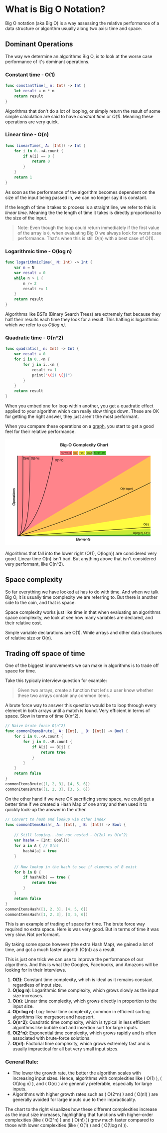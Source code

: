 # What is Big O Notation?

Big O notation (aka Big O) is a way assessing the relative performance of a data structure or algorithm usually along two axis: time and space.

## Dominant Operations

The way we determine an algorithms Big O, is to look at the worse case performance of it's dominant operations.

### Constant time - O(1)

```swift
func constantTime(_ n: Int) -> Int {
    let result = n * n
    return result
}
```

Algorithms that don't do a lot of looping, or simply return the result of some simple calculation are said to have *constant time* or *O(1)*. Meaning these operations are very quick. 

### Linear time - O(n)

```swift
func linearTime(_ A: [Int]) -> Int {
    for i in 0..<A.count {
        if A[i] == 0 {
            return 0
        }
    }
    return 1
}
```

As soon as the performance of the algorithm becomes dependent on the size of the input being passed in, we can no longer say it is constant.

If the length of time it takes to process is a straight line, we refer to this is *linear time*. Meaning the the length of time it takes is directly proportional to the size of the input.

> Note: Even though the loop could return immediately if the first value of the array is `0`, when evaluating Big O we always look for worst case performance. That's when this is still O(n) with a best case of O(1).

### Logarithmic time - O(log n)

```swift
func logarithmicTime(_ N: Int) -> Int {
    var n = N
    var result = 0
    while n > 1 {
        n /= 2
        result += 1
    }
    return result
}
```

Algorithms like BSTs (Binary Search Trees) are extremely fast because they half their results each time they look for a result. This halfing is logarithmic which we refer to as *O(log n)*.

### Quadratic time - O(n^2)

```swift
func quadratic(_ n: Int) -> Int {
    var result = 0
    for i in 0..<n {
        for j in i..<n {
            result += 1
            print("\(i) \(j)")
        }
    }
    return result
}
```

When you embed one for loop within another, you get a quadratic effect applied to your algorithm which can really slow things down. These are OK for getting the right answer, they just aren't the most performant.

When you compare these operations on a [graph](https://www.bigocheatsheet.com/), you start to get a good feel for their relative performance.

![](images/cheat.png)

Algorithms that fall into the lower right (O(1), O(logn)) are considered very good. Linear time O(n) isn't bad. But anything above that isn't considered very performant, like O(n^2).

## Space complexity

So far everything we have looked at has to do with time. And when we talk Big O, it is usually time complexity we are referring to. But there is another side to the coin, and that is space.

Space complexity works just like time in that when evaluating an algorithms space complexity, we look at see how many variables are declared, and their relative cost.

Simple variable declarations are O(1). While arrays and other data structures of relative size or O(n).

## Trading off space of time

One of the biggest improvements we can make in algorithms is to trade off space for time.

Take this typicaly interview question for example:

> Given two arrays, create a function that let's a user know whether these two arrays contain any common items.

A brute force way to answer this question would be to loop through every element in both arrays until a match is found. Very efficient in terms of space. Slow in terms of time O(n^2).

```swift
// Naive brute force O(n^2)
func commonItemsBrute(_ A: [Int], _ B: [Int]) -> Bool {
    for i in 0..<A.count {
        for j in 0..<B.count {
            if A[i] == B[j] {
                return true
            }
        }
    }
    return false
}
commonItemsBrute([1, 2, 3], [4, 5, 6])
commonItemsBrute([1, 2, 3], [3, 5, 6])
```

On the other hand if we were OK sacrificing some space, we could get a better time if we created a Hash Map of one array and then used it to quickly look-up the answer in the other.

```swift
// Convert to hash and lookup via other index
func commonItemsHash(_ A: [Int], _ B: [Int]) -> Bool {
    
    // Still looping...but not nested - O(2n) vs O(n^2)
    var hashA = [Int: Bool]()
    for a in A { // O(n)
        hashA[a] = true
    }
    
    // Now lookup in the hash to see if elements of B exist
    for b in B {
        if hashA[b] == true {
            return true
        }
    }
    return false
}
commonItemsHash([1, 2, 3], [4, 5, 6])
commonItemsHash([1, 2, 3], [3, 5, 6])
```

This is an example of trading of space for time. The brute force way required no extra space. Here is was very good. But in terms of time it was very slow. Not performant.

By taking some space however (the extra Hash Map), we gained a lot of time, and got a much faster algorith (O(n)) as a result.

This is just one trick we can use to improve the performance of our algorithms. And this is what the Googles, Facebooks, and Amazons will be looking for in their interviews.

1. **O(1)**: Constant time complexity, which is ideal as it remains constant regardless of input size.
2. **O(log n)**: Logarithmic time complexity, which grows slowly as the input size increases.
3. **O(n)**: Linear time complexity, which grows directly in proportion to the input size.
4. **O(n log n)**: Log-linear time complexity, common in efficient sorting algorithms like mergesort and heapsort.
5. **O(n^2)**: Quadratic time complexity, which is typical in less efficient algorithms like bubble sort and insertion sort for large inputs.
6. **O(2^n)**: Exponential time complexity, which grows rapidly and is often associated with brute-force solutions.
7. **O(n!)**: Factorial time complexity, which grows extremely fast and is usually impractical for all but very small input sizes.

### General Rule:
- The lower the growth rate, the better the algorithm scales with increasing input sizes. Hence, algorithms with complexities like \( O(1) \), \( O(\log n) \), and \( O(n) \) are generally preferable, especially for large inputs.
- Algorithms with higher growth rates such as \( O(2^n) \) and \( O(n!) \) are generally avoided for large inputs due to their impracticality.

The chart to the right visualizes how these different complexities increase as the input size increases, highlighting that functions with higher-order complexities (like \( O(2^n) \) and \( O(n!) \)) grow much faster compared to those with lower complexities (like \( O(1) \) and \( O(\log n) \)).
